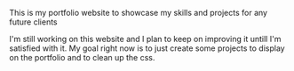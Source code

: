 This is my portfolio website to showcase my skills and projects for any future clients

I'm still working on this website and I plan to keep on improving it untill I'm satisfied with it.
My goal right now is to just create some projects to display on the portfolio and to clean up the css.
